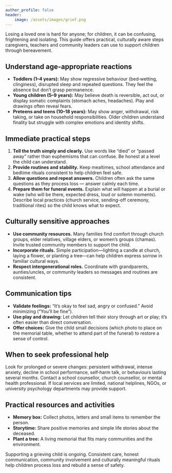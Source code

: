 ```yaml
---
author_profile: false
header:
    image: /assets/images/grief.png
---
```


Losing a loved one is hard for anyone; for children, it can be confusing, frightening and isolating. This guide offers practical, culturally aware steps caregivers, teachers and community leaders can use to support children through bereavement.

## Understand age-appropriate reactions
- **Toddlers (1–4 years):** May show regressive behaviour (bed‑wetting, clinginess), disrupted sleep and repeated questions. They feel the absence but don’t grasp permanence.  
- **Young children (5–9 years):** May believe death is reversible, act out, or display somatic complaints (stomach aches, headaches). Play and drawings often reveal fears.  
- **Preteens and teens (10–18 years):** May show anger, withdrawal, risk taking, or take on household responsibilities. Older children understand finality but struggle with complex emotions and identity shifts.

## Immediate practical steps
1. **Tell the truth simply and clearly.** Use words like “died” or “passed away” rather than euphemisms that can confuse. Be honest at a level the child can understand.  
2. **Provide routines and stability.** Keep mealtimes, school attendance and bedtime rituals consistent to help children feel safe.  
3. **Allow questions and repeat answers.** Children often ask the same questions as they process loss — answer calmly each time.  
4. **Prepare them for funeral events.** Explain what will happen at a burial or wake (who will be there, expected dress, loud or solemn moments). Describe local practices (church service, sending-off ceremony, traditional rites) so the child knows what to expect.

## Culturally sensitive approaches
- **Use community resources.** Many families find comfort through church groups, elder relatives, village elders, or women’s groups (chamas). Invite trusted community members to support the child.  
- **Incorporate rituals.** Simple participation—lighting a candle at church, laying a flower, or planting a tree—can help children express sorrow in familiar cultural ways.  
- **Respect intergenerational roles.** Coordinate with grandparents, aunties/uncles, or community leaders so messages and routines are consistent.

## Communication tips
- **Validate feelings:** “It’s okay to feel sad, angry or confused.” Avoid minimizing (“You’ll be fine”).  
- **Use play and drawing:** Let children tell their story through art or play; it’s often easier than direct conversation.  
- **Offer choices:** Give the child small decisions (which photo to place on the memorial table, whether to attend part of the funeral) to restore a sense of control.

## When to seek professional help
Look for prolonged or severe changes: persistent withdrawal, intense anxiety, decline in school performance, self‑harm talk, or behaviours lasting several months. Contact a school counsellor, church counsellor, or mental health professional. If local services are limited, national helplines, NGOs, or university psychology departments may provide support.

## Practical resources and activities
- **Memory box:** Collect photos, letters and small items to remember the person.  
- **Storytime:** Share positive memories and simple life stories about the deceased.  
- **Plant a tree:** A living memorial that fits many communities and the environment.

Supporting a grieving child is ongoing. Consistent care, honest communication, community involvement and culturally meaningful rituals help children process loss and rebuild a sense of safety.
